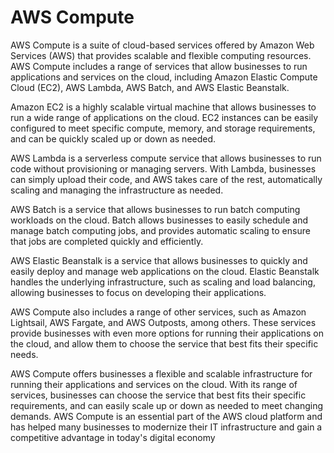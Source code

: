 # AWS Compute
AWS Compute is a suite of cloud-based services offered by Amazon Web Services (AWS) that provides scalable and flexible computing resources. 
AWS Compute includes a range of services that allow businesses to run applications and services on the cloud, including Amazon Elastic Compute Cloud (EC2), 
AWS Lambda, AWS Batch, and AWS Elastic Beanstalk.

Amazon EC2 is a highly scalable virtual machine that allows businesses to run a wide range of applications on the cloud. 
EC2 instances can be easily configured to meet specific compute, memory, and storage requirements, and can be quickly scaled up or down as needed.

AWS Lambda is a serverless compute service that allows businesses to run code without provisioning or managing servers. 
With Lambda, businesses can simply upload their code, and AWS takes care of the rest, automatically scaling and managing the infrastructure as needed.

AWS Batch is a service that allows businesses to run batch computing workloads on the cloud. 
Batch allows businesses to easily schedule and manage batch computing jobs, and provides automatic scaling to ensure that jobs are completed quickly and efficiently.

AWS Elastic Beanstalk is a service that allows businesses to quickly and easily deploy and manage web applications on the cloud. 
Elastic Beanstalk handles the underlying infrastructure, such as scaling and load balancing, allowing businesses to focus on developing their applications.

AWS Compute also includes a range of other services, such as Amazon Lightsail, AWS Fargate, and AWS Outposts, among others. 
These services provide businesses with even more options for running their applications on the cloud, 
and allow them to choose the service that best fits their specific needs.

AWS Compute offers businesses a flexible and scalable infrastructure for running their applications and services on the cloud. With its range of services, 
businesses can choose the service that best fits their specific requirements, and can easily scale up or down as needed to meet changing demands.
AWS Compute is an essential part of the AWS cloud platform and has helped many businesses to modernize their IT infrastructure and gain a competitive advantage in today's digital economy

